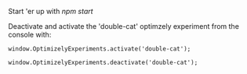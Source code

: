 Start 'er up with *npm start*

Deactivate and activate the 'double-cat' optimzely experiment from the console with:

```
window.OptimizelyExperiments.activate('double-cat');

window.OptimizelyExperiments.deactivate('double-cat');

```
